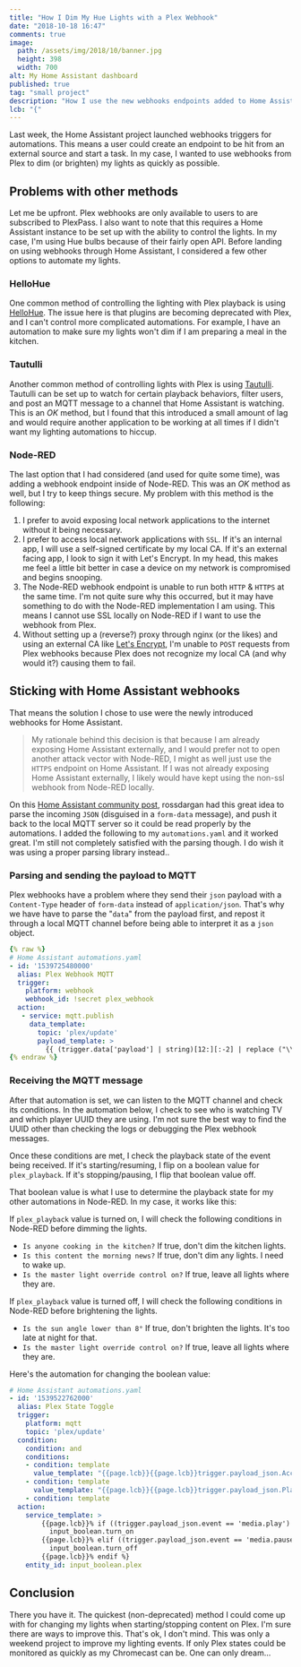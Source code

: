 ```yaml
---
title: "How I Dim My Hue Lights with a Plex Webhook"
date: "2018-10-18 16:47"
comments: true
image:
  path: /assets/img/2018/10/banner.jpg
  height: 398
  width: 700
alt: My Home Assistant dashboard
published: true
tag: "small project"
description: "How I use the new webhooks endpoints added to Home Assistant to trigger dimming the lights when my media starts on Plex."
lcb: "{"
---
```


Last week, the Home Assistant project launched webhooks triggers for automations. This means a user could create an endpoint to be hit from an external source and start a task. In my case, I wanted to use webhooks from Plex to dim (or brighten) my lights as quickly as possible.

## Problems with other methods

Let me be upfront. Plex webhooks are only available to users to are subscribed to PlexPass. I also want to note that this requires a Home Assistant instance to be set up with the ability to control the lights. In my case, I'm using Hue bulbs because of their fairly open API. Before landing on using webhooks through Home Assistant, I considered a few other options to automate my lights.

### HelloHue

One common method of controlling the lighting with Plex playback is using [HelloHue](https://github.com/ledge74/HelloHue.bundle). The issue here is that plugins are becoming deprecated with Plex, and I can't control more complicated automations. For example, I have an automation to make sure my lights won't dim if I am preparing a meal in the kitchen.

### Tautulli

Another common method of controlling lights with Plex is using [Tautulli](https://github.com/Tautulli/Tautulli). Tautulli can be set up to watch for certain playback behaviors, filter users, and post an MQTT message to a channel that Home Assistant is watching. This is an _OK_ method, but I found that this introduced a small amount of lag and would require another application to be working at all times if I didn't want my lighting automations to hiccup.

### Node-RED

The last option that I had considered (and used for quite some time), was adding a webhook endpoint inside of Node-RED. This was an _OK_ method as well, but I try to keep things secure. My problem with this method is the following:

1. I prefer to avoid exposing local network applications to the internet without it being necessary.
1. I prefer to access local network applications with `SSL`. If it's an internal app, I will use a self-signed certificate by my local CA. If it's an external facing app, I look to sign it with Let's Encrypt. In my head, this makes me feel a little bit better in case a device on my network is compromised and begins snooping.
1. The Node-RED webhook endpoint is unable to run both `HTTP` & `HTTPS` at the same time. I'm not quite sure why this occurred, but it may have something to do with the Node-RED implementation I am using. This means I cannot use SSL locally on Node-RED if I want to use the webhook from Plex.
1. Without setting up a (reverse?) proxy through nginx (or the likes) and using an external CA like [Let's Encrypt](https://letsencrypt.org/), I'm unable to `POST` requests from Plex webhooks because Plex does not recognize my local CA (and why would it?) causing them to fail.

## Sticking with Home Assistant webhooks

That means the solution I chose to use were the newly introduced webhooks for Home Assistant.

> My rationale behind this decision is that because I am already exposing Home Assistant externally, and I would prefer not to open another attack vector with Node-RED, I might as well just use the `HTTPS` endpoint on Home Assistant. If I was not already exposing Home Assistant externally, I likely would have kept using the non-ssl webhook from Node-RED locally.

On this [Home Assistant community post](https://community.home-assistant.io/t/plex-webhooks-wip/73095), rossdargan had this great idea to parse the incoming `JSON` (disguised in a `form-data` message), and push it back to the local MQTT server so it could be read properly by the automations. I added the following to my `automations.yaml` and it worked great. I'm still not completely satisfied with the parsing though. I do wish it was using a proper parsing library instead..

### Parsing and sending the payload to MQTT

Plex webhooks have a problem where they send their `json` payload with a `Content-Type` header of `form-data` instead of `application/json`. That's why we have have to parse the "`data`" from the payload first, and repost it through a local MQTT channel before being able to interpret it as a `json` object.

```yaml
{% raw %}
# Home Assistant automations.yaml
- id: '1539725480000'
  alias: Plex Webhook MQTT
  trigger:
    platform: webhook
    webhook_id: !secret plex_webhook
  action:
   - service: mqtt.publish
     data_template:
       topic: 'plex/update'
       payload_template: >
         {{ (trigger.data['payload'] | string)[12:][:-2] | replace ("\\\\", "\\") | replace ("\\\'", "'") | replace ("\\x","?") }}
{% endraw %}
```

### Receiving the MQTT message

After that automation is set, we can listen to the MQTT channel and check its conditions. In the automation below, I check to see who is watching TV and which player UUID they are using. I'm not sure the best way to find the UUID other than checking the logs or debugging the Plex webhook messages.

Once these conditions are met, I check the playback state of the event being received. If it's starting/resuming, I flip on a boolean value for `plex_playback`. If it's stopping/pausing, I flip that boolean value off.

That boolean value is what I use to determine the playback state for my other automations in Node-RED. In my case, it works like this:

If `plex_playback` value is turned on, I will check the following conditions in Node-RED before dimming the lights.

- `Is anyone cooking in the kitchen?` If true, don't dim the kitchen lights.
- `Is this content the morning news?` If true, don't dim any lights. I need to wake up.
- `Is the master light override control on?` If true, leave all lights where they are.

If `plex_playback` value is turned off, I will check the following conditions in Node-RED before brightening the lights.

- `Is the sun angle lower than 8°` If true, don't brighten the lights. It's too late at night for that.
- `Is the master light override control on?` If true, leave all lights where they are.

Here's the automation for changing the boolean value:

```yaml
# Home Assistant automations.yaml
- id: '1539522762000'
  alias: Plex State Toggle
  trigger:
    platform: mqtt
    topic: 'plex/update'
  condition:
    condition: and
    conditions:
    - condition: template
      value_template: "{{page.lcb}}{{page.lcb}}trigger.payload_json.Account['title'] == 'PLEX_USER' }}"
    - condition: template
      value_template: "{{page.lcb}}{{page.lcb}}trigger.payload_json.Player['uuid'] == 'PLAYER_UUID' }}"
    - condition: template
  action:
    service_template: >
        {{page.lcb}}% if ((trigger.payload_json.event == 'media.play') or (trigger.payload_json.event == 'media.resume')) %}
          input_boolean.turn_on
        {{page.lcb}}% elif ((trigger.payload_json.event == 'media.pause') or (trigger.payload_json.event == 'media.stop')) %}
          input_boolean.turn_off
        {{page.lcb}}% endif %}
    entity_id: input_boolean.plex
```

## Conclusion

There you have it. The quickest (non-deprecated) method I could come up with for changing my lights when starting/stopping content on Plex. I'm sure there are ways to improve this. That's ok, I don't mind. This was only a weekend project to improve my lighting events. If only Plex states could be monitored as quickly as my Chromecast can be. One can only dream...